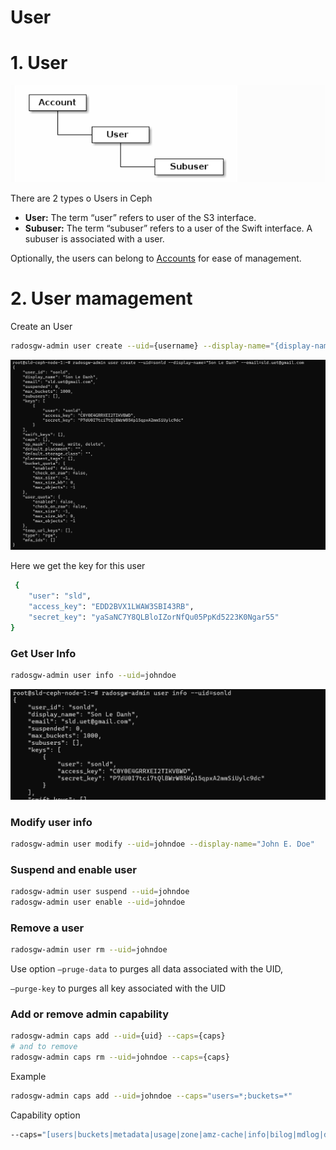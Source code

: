 # User

# 1. User

![Untitled](User%20abcdb8e1ad74426cb62dfb1a8cafc2d7/Untitled.png)

There are 2 types o Users in Ceph

- **User:** The term “user” refers to user of the S3 interface.
- **Subuser:** The term “subuser” refers to a user of the Swift interface. A subuser is associated with a user.

Optionally, the users can belong to [Accounts](https://docs.ceph.com/en/latest/radosgw/account/) for ease of management.

# 2. User mamagement

Create an User

```bash
radosgw-admin user create --uid={username} --display-name="{display-name}" [--email={email}]
```

![Untitled](User%20abcdb8e1ad74426cb62dfb1a8cafc2d7/Untitled%201.png)

Here we get the key for this user

```bash
 {
    "user": "sld",
    "access_key": "EDD2BVX1LWAW3SBI43RB",
    "secret_key": "yaSaNC7Y8QLBloIZorNfQu05PpKd5223K0Ngar55"
}
```

### Get User Info

```bash
radosgw-admin user info --uid=johndoe
```

![Untitled](User%20abcdb8e1ad74426cb62dfb1a8cafc2d7/Untitled%202.png)

### Modify user info

```bash
radosgw-admin user modify --uid=johndoe --display-name="John E. Doe"
```

### Suspend and enable user

```bash
radosgw-admin user suspend --uid=johndoe
radosgw-admin user enable --uid=johndoe
```

### Remove a user

```bash
radosgw-admin user rm --uid=johndoe
```

Use option `—pruge-data` to purges all data associated with the UID, 

`—purge-key` to purges all key associated with the UID

### Add or remove admin capability

```bash
radosgw-admin caps add --uid={uid} --caps={caps}
# and to remove
radosgw-admin caps rm --uid=johndoe --caps={caps}
```

Example

```bash
radosgw-admin caps add --uid=johndoe --caps="users=*;buckets=*"
```

Capability option

```bash
--caps="[users|buckets|metadata|usage|zone|amz-cache|info|bilog|mdlog|datalog|user-policy|oidc-provider|roles|ratelimit|user-info-without-keys]=[\*|read|write|read, write]"
```